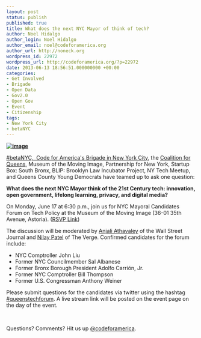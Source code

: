```yaml
---
layout: post
status: publish
published: true
title: What does the next NYC Mayor of think of tech?
author: Noel Hidalgo
author_login: Noel Hidalgo
author_email: noel@codeforamerica.org
author_url: http://noneck.org
wordpress_id: 22972
wordpress_url: http://codeforamerica.org/?p=22972
date: 2013-06-13 18:56:51.000000000 +00:00
categories:
- Get Involved
- Brigade
- Open Data
- Gov2.0
- Open Gov
- Event
- Citizenship
tags:
- New York City
- betaNYC
---
```

<a href="http://www.queenstech.org/techforummayor/" target="_blank"><strong><img class="aligncenter" src="http://media.tumblr.com/fe9b14a510ed6a0ae0e52daded401953/tumblr_inline_mocnnjfc9R1qz4rgp.png" alt="image" /></strong></a>

<a href="http://meetup.com/betanyc" target="_blank">#betaNYC,  Code for America's Brigade in New York City</a>, the <a href="http://www.queenstech.org" target="_blank">Coalition for Queens</a>, Museum of the Moving Image, Partnership for New York, Startup Box: South Bronx, BLIP: Brooklyn Law Incubator Project, NY Tech Meetup, and Queens County Young Democrats have teamed up to ask one question:

<strong>What does the next NYC Mayor think of the 21st Century tech: innovation, open government, lifelong learning, privacy, and digital media? </strong>

On Monday, June 17 at 6:30 p.m., join us for NYC Mayoral Candidates Forum on Tech Policy at the Museum of the Moving Image (36-01 35th Avenue, Astoria). (<a href="http://queenstech.org/techforummayor" target="_blank">RSVP Link</a>)

The discussion will be moderated by <a href="https://twitter.com/AnjaliAthavaley" target="_blank">Anjali Athavaley</a> of the Wall Street Journal and <a href="https://twitter.com/reckless" target="_blank">Nilay Patel</a> of The Verge. Confirmed candidates for the forum include:
<ul>
	<li>NYC Comptroller John Liu</li>
	<li>Former NYC Councilmember Sal Albanese</li>
	<li>Former Bronx Borough President Adolfo Carrión, Jr.</li>
	<li>Former NYC Comptroller Bill Thompson</li>
	<li>Former U.S. Congressman Anthony Weiner</li>
</ul>
Please submit questions for the candidates via twitter using the hashtag <a href="https://twitter.com/search/realtime?q=queenstechforum&amp;src=typd" target="_blank">#queenstechforum</a>. A live stream link will be posted on the event page on the day of the event.

&nbsp;

Questions? Comments? Hit us up <a href="http://twitter.com/codeforamerica" target="_blank">@codeforamerica</a>.
